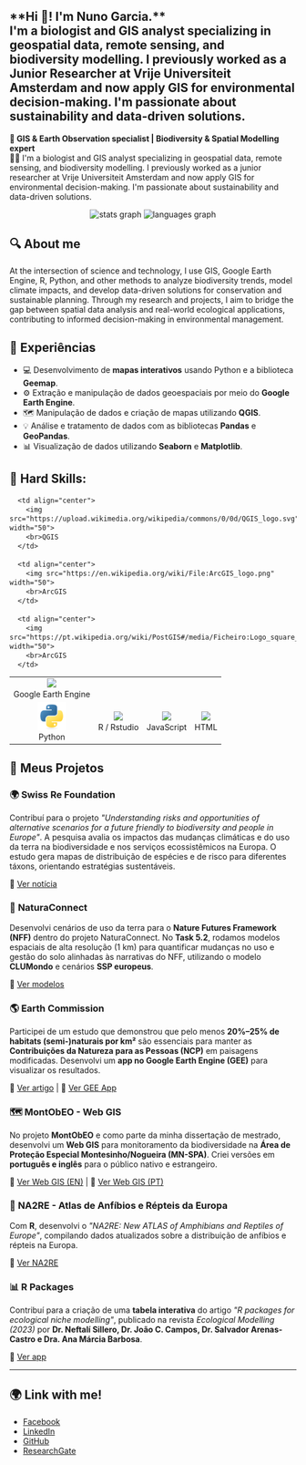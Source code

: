 <h2 align="left">**Hi 👋! I'm Nuno Garcia.**  <br>
I'm a biologist and GIS analyst specializing in geospatial data, remote sensing, and biodiversity modelling. I previously worked as a Junior Researcher at Vrije Universiteit Amsterdam and now apply GIS for environmental decision-making. I'm passionate about sustainability and data-driven solutions.</h2>

**📍 GIS & Earth Observation specialist | Biodiversity & Spatial Modelling expert**  
👩‍🎓 I'm a biologist and GIS analyst specializing in geospatial data, remote sensing, and biodiversity modelling. I previously worked as a junior researcher at Vrije Universiteit Amsterdam and now apply GIS for environmental decision-making. I'm passionate about sustainability and data-driven solutions.

<div align="center">
  <img src="https://github-readme-stats.vercel.app/api?username=BravoAlpha2&hide_title=false&hide_rank=false&show_icons=true&include_all_commits=true&count_private=true&disable_animations=false&theme=dracula&locale=en&hide_border=false" height="150" alt="stats graph"  />
  <img src="https://github-readme-stats.vercel.app/api/top-langs?username=BravoAlpha2&locale=en&hide_title=false&layout=compact&card_width=320&langs_count=5&theme=dracula&hide_border=false" height="150" alt="languages graph"  />
</div>

## 🔍 About me
At the intersection of science and technology, I use GIS, Google Earth Engine, R, Python, and other methods to analyze biodiversity trends, model climate impacts, and develop data-driven solutions for conservation and sustainable planning. Through my research and projects, I aim to bridge the gap between spatial data analysis and real-world ecological applications, contributing to informed decision-making in environmental management.

## 💼 Experiências
- 💻 Desenvolvimento de **mapas interativos** usando Python e a biblioteca **Geemap**.
- ⚙️ Extração e manipulação de dados geoespaciais por meio do **Google Earth Engine**.
- 🗺️ Manipulação de dados e criação de mapas utilizando **QGIS**.
- 💡 Análise e tratamento de dados com as bibliotecas **Pandas** e **GeoPandas**.
- 📊 Visualização de dados utilizando **Seaborn** e **Matplotlib**.

## 🧠 Hard Skills:

<table>
  <tr>
     <td align="center">
        <img src="https://upload.wikimedia.org/wikipedia/commons/7/72/Google_Earth_Engine_logo.png" width="50">
        <br>Google Earth Engine
      </td>

      <td align="center">
        <img src="https://upload.wikimedia.org/wikipedia/commons/0/0d/QGIS_logo.svg" width="50">
        <br>QGIS
      </td>

      <td align="center">
        <img src="https://en.wikipedia.org/wiki/File:ArcGIS_logo.png" width="50">
        <br>ArcGIS
      </td>

      <td align="center">
        <img src="https://pt.wikipedia.org/wiki/PostGIS#/media/Ficheiro:Logo_square_postgis.png" width="50">
        <br>ArcGIS
      </td>
 </tr>
 
  <tr>
    <td align="center">
      <img src="https://raw.githubusercontent.com/devicons/devicon/master/icons/python/python-original.svg" width="50">
      <br>Python
    </td>
    <td align="center">
      <img src="https://en.wikipedia.org/wiki/RStudio#/media/File:RStudio_logo_flat.svg" width="50">
      <br>R / Rstudio
    </td>
    <td align="center">
      <img src="https://pt.wikipedia.org/wiki/Ficheiro:Unofficial_JavaScript_logo_2.svg" width="50">
      <br>JavaScript
    </td>
    <td align="center">
      <img src="https://pt.wikipedia.org/wiki/Ficheiro:HTML5_logo_and_wordmark.svg" width="50">
      <br>HTML
    </td>
  </tr>
</table>

## 📌 Meus Projetos

### 🌍 **Swiss Re Foundation**
Contribuí para o projeto *"Understanding risks and opportunities of alternative scenarios for a future friendly to biodiversity and people in Europe"*. A pesquisa avalia os impactos das mudanças climáticas e do uso da terra na biodiversidade e nos serviços ecossistêmicos na Europa. O estudo gera mapas de distribuição de espécies e de risco para diferentes táxons, orientando estratégias sustentáveis.

🔗 [Ver notícia](#)

### 🌱 **NaturaConnect**
Desenvolvi cenários de uso da terra para o **Nature Futures Framework (NFF)** dentro do projeto NaturaConnect. No **Task 5.2**, rodamos modelos espaciais de alta resolução (1 km) para quantificar mudanças no uso e gestão do solo alinhadas às narrativas do NFF, utilizando o modelo **CLUMondo** e cenários **SSP europeus**.

🔗 [Ver modelos](#)

### 🌎 **Earth Commission**
Participei de um estudo que demonstrou que pelo menos **20%–25% de habitats (semi-)naturais por km²** são essenciais para manter as **Contribuições da Natureza para as Pessoas (NCP)** em paisagens modificadas. Desenvolvi um **app no Google Earth Engine (GEE)** para visualizar os resultados.

🔗 [Ver artigo](#) | 🔗 [Ver GEE App](#)

### 🗺️ **MontObEO - Web GIS**
No projeto **MontObEO** e como parte da minha dissertação de mestrado, desenvolvi um **Web GIS** para monitoramento da biodiversidade na **Área de Proteção Especial Montesinho/Nogueira (MN-SPA)**. Criei versões em **português e inglês** para o público nativo e estrangeiro.

🔗 [Ver Web GIS (EN)](#) | 🔗 [Ver Web GIS (PT)](#)

### 🦎 **NA2RE - Atlas de Anfíbios e Répteis da Europa**
Com **R**, desenvolvi o *"NA2RE: New ATLAS of Amphibians and Reptiles of Europe"*, compilando dados atualizados sobre a distribuição de anfíbios e répteis na Europa.

🔗 [Ver NA2RE](#)

### 📊 **R Packages**
Contribuí para a criação de uma **tabela interativa** do artigo *"R packages for ecological niche modelling"*, publicado na revista *Ecological Modelling (2023)* por **Dr. Neftalí Sillero, Dr. João C. Campos, Dr. Salvador Arenas-Castro e Dra. Ana Márcia Barbosa**.

🔗 [Ver app](#)

---

## 🌍 Link with me!
<ul class="icons">
  <li><a href="https://www.facebook.com/nuno.garcia.11" class="icon brands alt fa-facebook-f"><span class="label">Facebook</span></a></li>
  <li><a href="https://www.linkedin.com/in/nuno-garcia-97b780158/" class="icon brands fa-linkedin"><span class="label">LinkedIn</span></a></li>
  <li><a href="https://github.com/BravoAlpha2" class="icon brands fa-github"><span class="label">GitHub</span></a></li>
  <li><a href="https://www.researchgate.net/profile/Nuno-Garcia-4?ev=hdr_xprf" class="icon brands fa-researchgate"><span class="label">ResearchGate</span></a></li>
</ul>


